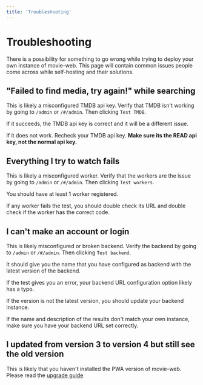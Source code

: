 ```yaml
---
title: 'Troubleshooting'
---
```

# Troubleshooting

There is a possibility for something to go wrong while trying to deploy your own instance of movie-web. This page will contain common issues people come across while self-hosting and their solutions.


## "Failed to find media, try again!" while searching

This is likely a misconfigured TMDB api key. Verify that TMDB isn't working by going to `/admin` or `/#/admin`. Then clicking `Test TMDB`.

If it succeeds, the TMDB api key is correct and it will be a different issue.

If it does not work. Recheck your TMDB api key. **Make sure its the READ api key, not the normal api key.**


## Everything I try to watch fails

This is likely a misconfigured worker. Verify that the workers are the issue by going to `/admin` or `/#/admin`. Then clicking `Test workers`.

You should have at least 1 worker registered.

If any worker fails the test, you should double check its URL and double check if the worker has the correct code.


## I can't make an account or login

This is likely misconfigured or broken backend. Verify the backend by going to `/admin` or `/#/admin`. Then clicking `Test backend`.

It should give you the name that you have configured as backend with the latest version of the backend.

If the test gives you an error, your backend URL configuration option likely has a typo.

If the version is not the latest version, you should update your backend instance.

If the name and description of the results don't match your own instance, make sure you have your backend URL set correctly.


## I updated from version 3 to version 4 but still see the old version

This is likely that you haven't installed the PWA version of movie-web. Please read the [upgrade guide](../3.client/5.upgrade.md)
